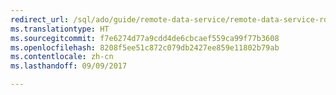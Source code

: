```yaml
---
redirect_url: /sql/ado/guide/remote-data-service/remote-data-service-rds
ms.translationtype: HT
ms.sourcegitcommit: f7e6274d77a9cdd4de6cbcaef559ca99f77b3608
ms.openlocfilehash: 8208f5ee51c872c079db2427ee859e11802b79ab
ms.contentlocale: zh-cn
ms.lasthandoff: 09/09/2017

---
```

